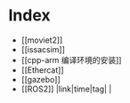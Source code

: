# Index
- [[moviet2]]
- [[issacsim]]
- [[cpp-arm 编译环境的安装]]
- [[Ethercat]]
- [[gazebo]]
- [[ROS2]]
|link|time|tag|
|